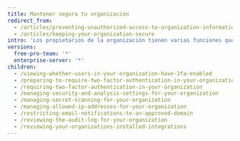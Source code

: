 ```yaml
---
title: Mantener segura tu organización
redirect_from:
  - /articles/preventing-unauthorized-access-to-organization-information/
  - /articles/keeping-your-organization-secure
intro: 'Los propietarios de la organización tienen varias funciones que los ayudan a mantener seguros los proyectos y los datos. Si eres propietario de una organización, debes revisar de manera constante el registro de auditoría, el estado de 2FA del miembro y las configuraciones de aplicación de tu organización para asegurarte de que no haya ocurrido ninguna actividad no autorizada o maliciosa.'
versions:
  free-pro-team: '*'
  enterprise-server: '*'
children:
  - /viewing-whether-users-in-your-organization-have-2fa-enabled
  - /preparing-to-require-two-factor-authentication-in-your-organization
  - /requiring-two-factor-authentication-in-your-organization
  - /managing-security-and-analysis-settings-for-your-organization
  - /managing-secret-scanning-for-your-organization
  - /managing-allowed-ip-addresses-for-your-organization
  - /restricting-email-notifications-to-an-approved-domain
  - /reviewing-the-audit-log-for-your-organization
  - /reviewing-your-organizations-installed-integrations
---
```


